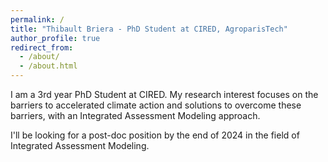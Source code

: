 ```yaml
---
permalink: /
title: "Thibault Briera - PhD Student at CIRED, AgroparisTech"
author_profile: true
redirect_from: 
  - /about/
  - /about.html
---
```


I am a 3rd year PhD Student at CIRED. My research interest focuses on the barriers to accelerated climate action and solutions to overcome these barriers, with an Integrated Assessment Modeling approach.

I'll be looking for a post-doc position by the end of 2024 in the field of Integrated Assessment Modeling.